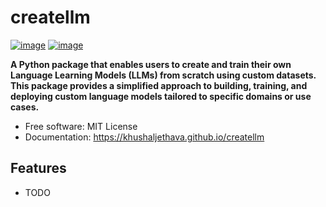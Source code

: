 # createllm


[![image](https://img.shields.io/pypi/v/createllm.svg)](https://pypi.python.org/pypi/createllm)
[![image](https://img.shields.io/conda/vn/conda-forge/createllm.svg)](https://anaconda.org/conda-forge/createllm)


**A Python package that enables users to create and train their own Language Learning Models (LLMs) from scratch using custom datasets. This package provides a simplified approach to building, training, and deploying custom language models tailored to specific domains or use cases.**


-   Free software: MIT License
-   Documentation: https://khushaljethava.github.io/createllm
    

## Features

-   TODO
